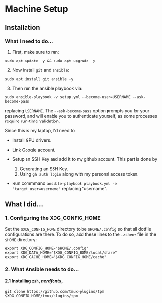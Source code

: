 # Machine Setup

## Installation

### What I need to do...

1. First, make sure to run:
```
sudo apt update -y && sudo apt upgrade -y
```
2. Now install `git` and `ansible`:
```
sudo apt install git ansible -y
```
3. Then run the ansible playbook via:
```
sudo ansible-playbook -v setup.yml --become-user=USERNAME --ask-become-pass
```
replacing `USERNAME`. The `--ask-become-pass` option prompts you for your password, and will enable you to authenticate yourself, as some processes require run-time validation.

Since this is my laptop, I'd need to
- Install GPU drivers.
- Link Google account.
- Setup an SSH Key and add it to my github account. This part is done by
    1. Generating an SSH Key.
    2. Using `gh auth login` along with my personal access token.

- Run commmand `ansible-playbook playbook.yml -e "target_user=username"` replacing "username".

## What I did...



###  1. Configuring the XDG_CONFIG_HOME

Set the `$XDG_CONFIG_HOME` directory to be `$HOME/.config` so that all dotfile configurations are there. To do so, add these lines to the `.zshenv` file in the `$HOME` directory:

```
export XDG_CONFIG_HOME="$HOME/.config"
export XDG_DATA_HOME="$XDG_CONFIG_HOME/local/share"
export XDG_CACHE_HOME="$XDG_CONFIG_HOME/cache"
```

### 2. What Ansible needs to do...

#### 2.1 Installing `zsh`, *nerdfonts*, 

`git clone https://github.com/tmux-plugins/tpm $XDG_CONFIG_HOME/tmux/plugins/tpm`



